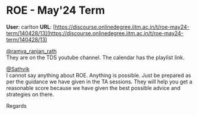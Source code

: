 # ROE - May'24 Term

**User**: carlton
**URL**: [https://discourse.onlinedegree.iitm.ac.in/t/roe-may24-term/140428/13](https://discourse.onlinedegree.iitm.ac.in/t/roe-may24-term/140428/13)

[@ramya\_ranjan\_rath](/u/ramya_ranjan_rath)  
They are on the TDS youtube channel. The calendar has the playlist link.

[@Sathvik](/u/sathvik)  
I cannot say anything about ROE. Anything is possible. Just be prepared as per the guidance we have given in the TA sessions. They will help you get a reasonable score because we have given the best possible advice and strategies on there.

Regards
